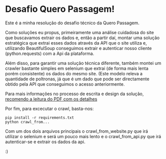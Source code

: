 # Desafio Quero Passagem!

Este é a minha resolução do desafio técnico da Quero Passagem.

Como soluções eu propus, primeiramente uma análise cuidadosa do site que buscavamos extrair os dados e, então
a partir daí, montar uma solução estratégica que extrai esses dados através da API que o site utiliza e, utilizando BeautifulSoup
conseguimos extrair e autenticar nosso cliente (python.requests) com a Api da plataforma.

Além disso, para garantir uma solução técnica diferente, também montei um crawler bastante simples em selenium que extrai (de forma mais lenta
porém consistente) os dados do mesmo site. (Este modelo releva a quantidade de poltronas, já que é um dado que pode ser directamente obtido pela API que conseguimos o acesso anteriormente.

Para mais informações no processo de escrita e design da solução, [recomendo a leitura do PDF com os detalhes](https://github.com/BrunoMarinhoM/Desafio-Quero-Passagem/blob/main/Teste%20Quero%20Passagem.pdf)

Por fim, para excecutar o crawl, basta-nos:

```
pip install -r requirements.txt
python crawl_from...
```

Com um dos dois arquivos principais o crawl_from_website.py que irá utilizar o selenium e será um pouco mais lento
e o crawl_from_api.py que irá autenticar-se e extrair os dados da api.

:)
